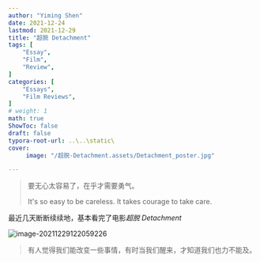 ```yaml
---
author: "Yiming Shen"
date: 2021-12-24
lastmod: 2021-12-29
title: "超脱 Detachment"
tags: [
    "Essay",
    "Film",
    "Review",
]
categories: [
    "Essays", 
    "Film Reviews",
]
# weight: 1
math: true
ShowToc: false
draft: false
typora-root-url: ..\..\static\
cover:	
     image: "/超脱-Detachment.assets/Detachment_poster.jpg"

---
```


> 要无心太容易了，在乎才需要勇气。
>
> It's so easy to be careless. It takes courage to take care.

最近几天断断续续地，基本看完了电影*超脱 Detachment* 

![image-20211229122059226](/超脱-Detachment.assets/image-20211229122059226.png)

> 有人觉得我们能改变一些事情，有时当我们醒来，才知道我们也力不能及。
